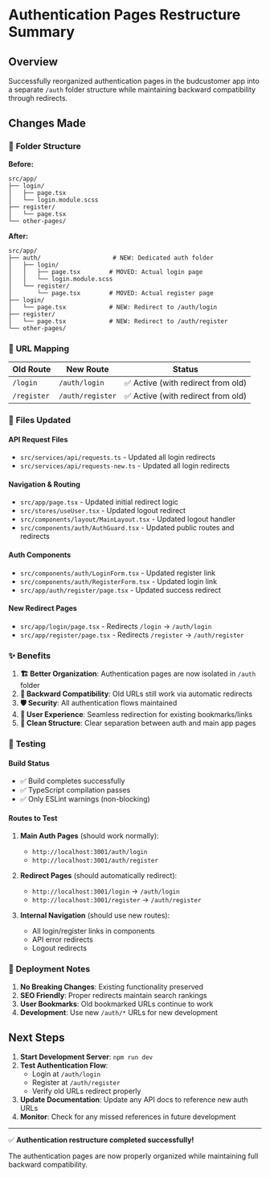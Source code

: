 # Authentication Pages Restructure Summary

## Overview
Successfully reorganized authentication pages in the budcustomer app into a separate `/auth` folder structure while maintaining backward compatibility through redirects.

## Changes Made

### 📁 **Folder Structure**
**Before:**
```
src/app/
├── login/
│   ├── page.tsx
│   └── login.module.scss
├── register/
│   └── page.tsx
└── other-pages/
```

**After:**
```
src/app/
├── auth/                    # NEW: Dedicated auth folder
│   ├── login/
│   │   ├── page.tsx        # MOVED: Actual login page
│   │   └── login.module.scss
│   └── register/
│       └── page.tsx        # MOVED: Actual register page
├── login/
│   └── page.tsx            # NEW: Redirect to /auth/login
├── register/
│   └── page.tsx            # NEW: Redirect to /auth/register
└── other-pages/
```

### 🔗 **URL Mapping**
| Old Route | New Route | Status |
|-----------|-----------|---------|
| `/login` | `/auth/login` | ✅ Active (with redirect from old) |
| `/register` | `/auth/register` | ✅ Active (with redirect from old) |

### 📝 **Files Updated**

#### **API Request Files**
- `src/services/api/requests.ts` - Updated all login redirects
- `src/services/api/requests-new.ts` - Updated all login redirects

#### **Navigation & Routing**
- `src/app/page.tsx` - Updated initial redirect logic
- `src/stores/useUser.tsx` - Updated logout redirect
- `src/components/layout/MainLayout.tsx` - Updated logout handler
- `src/components/auth/AuthGuard.tsx` - Updated public routes and redirects

#### **Auth Components**
- `src/components/auth/LoginForm.tsx` - Updated register link
- `src/components/auth/RegisterForm.tsx` - Updated login link
- `src/app/auth/register/page.tsx` - Updated success redirect

#### **New Redirect Pages**
- `src/app/login/page.tsx` - Redirects `/login` → `/auth/login`
- `src/app/register/page.tsx` - Redirects `/register` → `/auth/register`

### ✨ **Benefits**

1. **🏗️ Better Organization**: Authentication pages are now isolated in `/auth` folder
2. **🔄 Backward Compatibility**: Old URLs still work via automatic redirects
3. **🛡️ Security**: All authentication flows maintained
4. **📱 User Experience**: Seamless redirection for existing bookmarks/links
5. **🧹 Clean Structure**: Clear separation between auth and main app pages

### 🧪 **Testing**

#### **Build Status**
- ✅ Build completes successfully
- ✅ TypeScript compilation passes
- ✅ Only ESLint warnings (non-blocking)

#### **Routes to Test**
1. **Main Auth Pages** (should work normally):
   - `http://localhost:3001/auth/login`
   - `http://localhost:3001/auth/register`

2. **Redirect Pages** (should automatically redirect):
   - `http://localhost:3001/login` → `/auth/login`
   - `http://localhost:3001/register` → `/auth/register`

3. **Internal Navigation** (should use new routes):
   - All login/register links in components
   - API error redirects
   - Logout redirects

### 🚀 **Deployment Notes**

1. **No Breaking Changes**: Existing functionality preserved
2. **SEO Friendly**: Proper redirects maintain search rankings
3. **User Bookmarks**: Old bookmarked URLs continue to work
4. **Development**: Use new `/auth/*` URLs for new development

## Next Steps

1. **Start Development Server**: `npm run dev`
2. **Test Authentication Flow**:
   - Login at `/auth/login`
   - Register at `/auth/register`
   - Verify old URLs redirect properly
3. **Update Documentation**: Update any API docs to reference new auth URLs
4. **Monitor**: Check for any missed references in future development

---

✅ **Authentication restructure completed successfully!**

The authentication pages are now properly organized while maintaining full backward compatibility.
